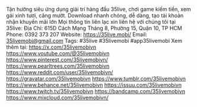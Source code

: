 Tận hưởng siêu ứng dụng giải trí hàng đầu 35live, chơi game kiếm tiền, xem gái xinh tươi, căng mướt. Download nhanh chóng, dễ dàng, tạo tài khoản nhận khuyến mãi lớn
Mọi thông tin liên lạc xin liên hệ với chúng tôi tại 35live:
Địa Chỉ: 615D Cách Mạng Tháng 8, Phường 15, Quận 10, TP HCM
Phone: 0392 373 207
Website: https://35live.mobi/
Email: 35livemobi@gmail.com
Tags:  #35live #35livemobi #app35livemobi
Xem thêm tại:
https://x.com/35livemobivn
https://www.youtube.com/@35livemobivn
https://www.pinterest.com/35livemobivn/
https://www.pearltrees.com/35livemobivn
https://www.reddit.com/user/35livemobivn/
https://gravatar.com/35livemobivn
https://www.tumblr.com/35livemobivn
https://www.behance.net/35livemobivn
https://issuu.com/35livemobivn
https://www.twitch.tv/35livemobivn
https://bandcamp.com/35livemobivn
https://www.mixcloud.com/35livemobivn/